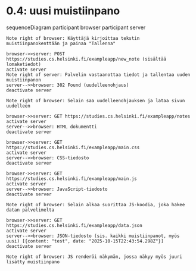 # 0.4: uusi muistiinpano

sequenceDiagram
    participant browser
    participant server

    Note right of browser: Käyttäjä kirjoittaa tekstin muistiinpanokenttään ja painaa "Tallenna"

    browser->>server: POST https://studies.cs.helsinki.fi/exampleapp/new_note (sisältää lomaketiedot)
    activate server
    Note right of server: Palvelin vastaanottaa tiedot ja tallentaa uuden muistiinpanon
    server-->>browser: 302 Found (uudelleenohjaus)
    deactivate server

    Note right of browser: Selain saa uudelleenohjauksen ja lataa sivun uudelleen

    browser->>server: GET https://studies.cs.helsinki.fi/exampleapp/notes
    activate server
    server-->>browser: HTML dokumentti
    deactivate server

    browser->>server: GET https://studies.cs.helsinki.fi/exampleapp/main.css
    activate server
    server-->>browser: CSS-tiedosto
    deactivate server

    browser->>server: GET https://studies.cs.helsinki.fi/exampleapp/main.js
    activate server
    server-->>browser: JavaScript-tiedosto
    deactivate server

    Note right of browser: Selain alkaa suorittaa JS-koodia, joka hakee datan palvelimelta

    browser->>server: GET https://studies.cs.helsinki.fi/exampleapp/data.json
    activate server
    server-->>browser: JSON-tiedosto (sis. kaikki muistiinpanot, myös uusi) [{content: "test", date: "2025-10-15T22:43:54.298Z"}]
    deactivate server

    Note right of browser: JS renderöi näkymän, jossa näkyy myös juuri lisätty muistiinpano
